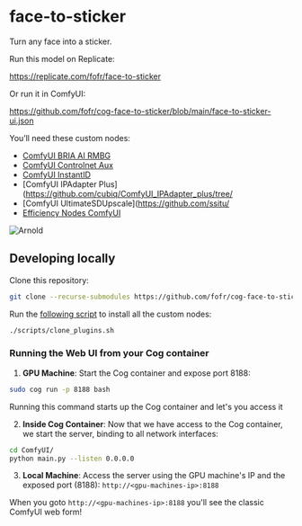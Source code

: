 # face-to-sticker

Turn any face into a sticker.

Run this model on Replicate:

https://replicate.com/fofr/face-to-sticker

Or run it in ComfyUI:

https://github.com/fofr/cog-face-to-sticker/blob/main/face-to-sticker-ui.json

You’ll need these custom nodes:

- [ComfyUI BRIA AI RMBG](https://github.com/ZHO-ZHO-ZHO/ComfyUI-BRIA_AI-RMBG/tree/44a3f8f)
- [ComfyUI Controlnet Aux](https://github.com/Fannovel16/comfyui_controlnet_aux/tree/6d6f63c)
- [ComfyUI InstantID](https://github.com/cubiq/ComfyUI_InstantID/tree/0fcf494)
- [ComfyUI IPAdapter Plus](https://github.com/cubiq/ComfyUI_IPAdapter_plus/tree/
- [ComfyUI UltimateSDUpscale](https://github.com/ssitu/
- [Efficiency Nodes ComfyUI](https://github.com/jags111/efficiency-nodes-comfyui/tree/1ac5f18)

![Arnold](https://replicate.delivery/pbxt/RZzqVdLsqSZgHtEefD00iMK8VuDif6iVmXlSbNeiAShPuHtJB/ComfyUI_00002_.png)

## Developing locally

Clone this repository:

```sh
git clone --recurse-submodules https://github.com/fofr/cog-face-to-sticker.git
```

Run the [following script](https://github.com/fofr/cog-comfyui/blob/main/scripts/clone_plugins.sh) to install all the custom nodes:

```sh
./scripts/clone_plugins.sh
```

### Running the Web UI from your Cog container

1. **GPU Machine**: Start the Cog container and expose port 8188:
```sh
sudo cog run -p 8188 bash
```
Running this command starts up the Cog container and let's you access it

2. **Inside Cog Container**: Now that we have access to the Cog container, we start the server, binding to all network interfaces:
```sh
cd ComfyUI/
python main.py --listen 0.0.0.0
```

3. **Local Machine**: Access the server using the GPU machine's IP and the exposed port (8188):
`http://<gpu-machines-ip>:8188`

When you goto `http://<gpu-machines-ip>:8188` you'll see the classic ComfyUI web form!
